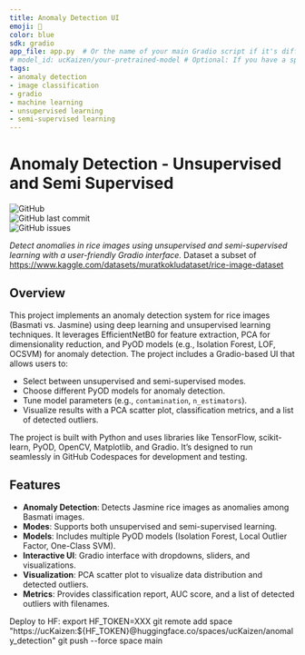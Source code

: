 ```yaml
---
title: Anomaly Detection UI
emoji: 🚀
color: blue
sdk: gradio
app_file: app.py  # Or the name of your main Gradio script if it's different
# model_id: ucKaizen/your-pretrained-model # Optional: If you have a specific model on the Hub
tags:
- anomaly detection
- image classification
- gradio
- machine learning
- unsupervised learning
- semi-supervised learning
---
```


# Anomaly Detection - Unsupervised and Semi Supervised
![GitHub](https://img.shields.io/github/license/ucKaizen/anomaly_detection?style=flat-square)  
![GitHub last commit](https://img.shields.io/github/last-commit/ucKaizen/anomaly_detection?style=flat-square)  
![GitHub issues](https://img.shields.io/github/issues/ucKaizen/anomaly_detection?style=flat-square)

*Detect anomalies in rice images using unsupervised and semi-supervised learning with a user-friendly Gradio interface.*
Dataset a subset of https://www.kaggle.com/datasets/muratkokludataset/rice-image-dataset

## Overview

This project implements an anomaly detection system for rice images (Basmati vs. Jasmine) using deep learning and unsupervised learning techniques. It leverages EfficientNetB0 for feature extraction, PCA for dimensionality reduction, and PyOD models (e.g., Isolation Forest, LOF, OCSVM) for anomaly detection. The project includes a Gradio-based UI that allows users to:

- Select between unsupervised and semi-supervised modes.
- Choose different PyOD models for anomaly detection.
- Tune model parameters (e.g., `contamination`, `n_estimators`).
- Visualize results with a PCA scatter plot, classification metrics, and a list of detected outliers.

The project is built with Python and uses libraries like TensorFlow, scikit-learn, PyOD, OpenCV, Matplotlib, and Gradio. It’s designed to run seamlessly in GitHub Codespaces for development and testing.

## Features

- **Anomaly Detection**: Detects Jasmine rice images as anomalies among Basmati images.
- **Modes**: Supports both unsupervised and semi-supervised learning.
- **Models**: Includes multiple PyOD models (Isolation Forest, Local Outlier Factor, One-Class SVM).
- **Interactive UI**: Gradio interface with dropdowns, sliders, and visualizations.
- **Visualization**: PCA scatter plot to visualize data distribution and detected outliers.
- **Metrics**: Provides classification report, AUC score, and a list of detected outliers with filenames.


Deploy to HF:
    export HF_TOKEN=XXX 
    git remote add space "https://ucKaizen:${HF_TOKEN}@huggingface.co/spaces/ucKaizen/anomaly_detection"
    git push --force space main